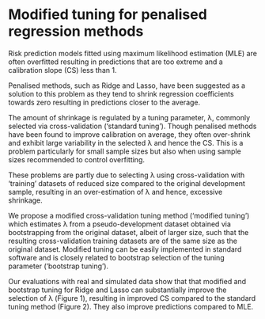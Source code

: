 # Modified tuning for penalised regression methods

Risk prediction models fitted using maximum likelihood estimation (MLE) are often overfitted resulting in predictions that are too extreme and a calibration slope (CS) less than 1. 

Penalised methods, such as Ridge and Lasso, have been suggested as a solution to this problem as they tend to shrink regression coefficients towards zero resulting in predictions closer to the average. 

The amount of shrinkage is regulated by a tuning parameter, λ, commonly selected via cross-validation (‘standard tuning’). Though penalised methods have been found to improve calibration on average, they often over-shrink and exhibit large variability in the selected λ and hence the CS. This is a problem particularly for small sample sizes but also when using sample sizes recommended to control overfitting.  

These problems are partly due to selecting λ using cross-validation with ‘training’ datasets of reduced size compared to the original development sample, resulting in an over-estimation of λ and hence, excessive shrinkage. 

We propose a modified cross-validation tuning method (‘modified tuning’) which estimates λ from a pseudo-development dataset obtained via bootstrapping from the original dataset, albeit of larger size, such that the resulting cross-validation training datasets are of the same size as the original dataset. Modified tuning can be easily implemented in standard software and is closely related to bootstrap selection of the tuning parameter (‘bootstrap tuning’). 

Our evaluations with real and simulated data show that that modified and bootstrap tuning for Ridge and Lasso can substantially improve the selection of λ (Figure 1), resulting in improved CS compared to the standard tuning method (Figure 2). They also improve predictions compared to MLE. 
